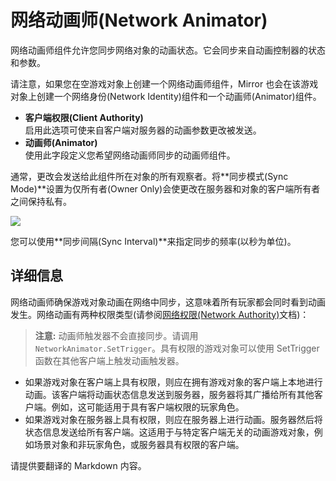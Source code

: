 # 网络动画师(Network Animator)

网络动画师组件允许您同步网络对象的动画状态。它会同步来自动画控制器的状态和参数。

请注意，如果您在空游戏对象上创建一个网络动画师组件，Mirror 也会在该游戏对象上创建一个网络身份(Network Identity)组件和一个动画师(Animator)组件。

* **客户端权限(Client Authority)**\
  &#x20;启用此选项可使来自客户端对服务器的动画参数更改被发送。
* **动画师(Animator)**\
  &#x20;使用此字段定义您希望网络动画师同步的动画师组件。

通常，更改会发送给此组件所在对象的所有观察者。将**同步模式(Sync Mode)**设置为仅所有者(Owner Only)会使更改在服务器和对象的客户端所有者之间保持私有。

![](<../../.gitbook/assets/image (139).png>)

您可以使用**同步间隔(Sync Interval)**来指定同步的频率(以秒为单位)。

## 详细信息 <a href="#details" id="details"></a>

网络动画师确保游戏对象动画在网络中同步，这意味着所有玩家都会同时看到动画发生。网络动画有两种权限类型(请参阅[网络权限(Network Authority)](../guides/authority.md)文档)：

> **注意:** 动画师触发器不会直接同步。请调用 `NetworkAnimator.SetTrigger`。具有权限的游戏对象可以使用 SetTrigger 函数在其他客户端上触发动画触发器。

* 如果游戏对象在客户端上具有权限，则应在拥有游戏对象的客户端上本地进行动画。该客户端将动画状态信息发送到服务器，服务器将其广播给所有其他客户端。例如，这可能适用于具有客户端权限的玩家角色。
* 如果游戏对象在服务器上具有权限，则应在服务器上进行动画。服务器然后将状态信息发送给所有客户端。这适用于与特定客户端无关的动画游戏对象，例如场景对象和非玩家角色，或服务器具有权限的客户端。

请提供要翻译的 Markdown 内容。
